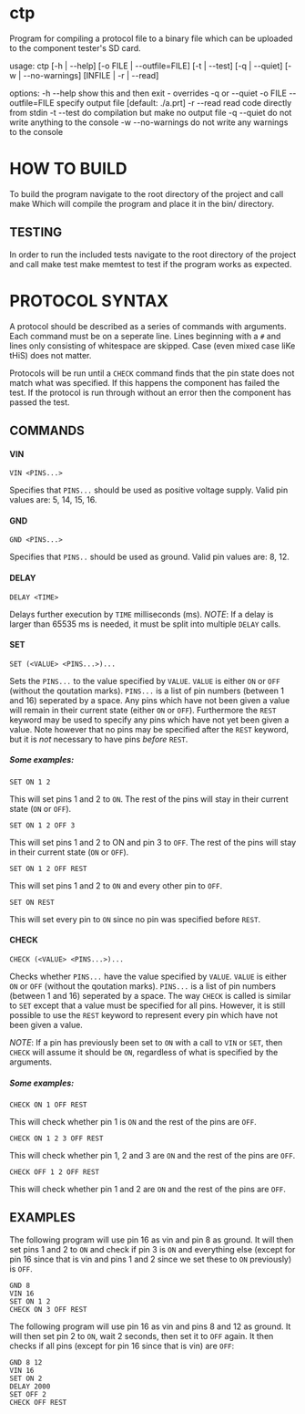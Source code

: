 ctp
===============================================================================
Program for compiling a protocol file to a binary file which can be uploaded
to the component tester's SD card.

usage:
    ctp [-h | --help] [-o FILE | --outfile=FILE] [-t | --test] [-q | --quiet]
        [-w | --no-warnings] [INFILE | -r | --read]

options:
    -h --help                 show this and then exit - overrides -q or --quiet
    -o FILE --outfile=FILE    specify output file [default: ./a.prt]
    -r --read                 read code directly from stdin
    -t --test                 do compilation but make no output file
    -q --quiet                do not write anything to the console
    -w --no-warnings          do not write any warnings to the console

HOW TO BUILD
==============================================================================
To build the program navigate to the root directory of the project and call
    make
Which will compile the program and place it in the bin/ directory.

TESTING
------------------------------------------------------------------------------
In order to run the included tests navigate to the root directory of the project
and call
    make test
    make memtest
to test if the program works as expected.


PROTOCOL SYNTAX
==============================================================================
A protocol should be described as a series of commands with arguments.
Each command must be on a seperate line. Lines beginning with a `#` and lines 
only consisting of whitespace are skipped. Case (even mixed case liKe tHiS) 
does not matter.

Protocols will be run until a `CHECK` command finds that the pin state does 
not match what was specified. If this happens the component has failed the test.
If the protocol is run through without an error then the component has passed
the test.

COMMANDS
------------------------------------------------------------------------------
#### VIN
    VIN <PINS...>
Specifies that `PINS...` should be used as positive voltage supply.
Valid pin values are: 5, 14, 15, 16. 

#### GND
    GND <PINS...>
Specifies that `PINS..` should be used as ground.
Valid pin values are: 8, 12.

#### DELAY
    DELAY <TIME>
Delays further execution by `TIME` milliseconds (ms).
*NOTE*: If a delay is larger than 65535 ms is needed, it must be split into
multiple `DELAY` calls.

#### SET
    SET (<VALUE> <PINS...>)...
Sets the `PINS...` to the value specified by ``VALUE``. 
`VALUE` is either `ON` or `OFF` (without the qoutation marks). 
`PINS...` is a list of pin numbers (between 1 and 16) seperated by a space. 
Any pins which have not been given a value will remain in their current state 
(either `ON` or `OFF`). Furthermore the `REST` keyword may be used to specify
any pins which have not yet been given a value. Note however that no pins may
be specified after the `REST` keyword, but it is *not* necessary to have pins 
*before* `REST`.

##### Some examples:

    SET ON 1 2
This will set pins 1 and 2 to `ON`. The rest of the pins will stay in their
current state (`ON` or `OFF`).

    SET ON 1 2 OFF 3
This will set pins 1 and 2 to ON and pin 3 to `OFF`. The rest of the pins will 
stay in their current state (`ON` or `OFF`).

    SET ON 1 2 OFF REST
This will set pins 1 and 2 to `ON` and every other pin to `OFF`.

    SET ON REST
This will set every pin to `ON` since no pin was specified before `REST`.

#### CHECK
    CHECK (<VALUE> <PINS...>)...
Checks whether `PINS...` have the value specified by `VALUE`.
`VALUE` is either `ON` or `OFF` (without the qoutation marks).
`PINS...` is a list of pin numbers (between 1 and 16) seperated by a space.
The way `CHECK` is called is similar to `SET` except that a value must be 
specified for all pins. However, it is still possible to use the `REST` keyword 
to represent every pin which have not been given a value.

*NOTE*: If a pin has previously been set to `ON` with a call to `VIN` or `SET`,
then `CHECK` will assume it should be `ON`, regardless of what is specified by
the arguments.

##### Some examples:

    CHECK ON 1 OFF REST
This will check whether pin 1 is `ON` and the rest of the pins are `OFF`.

    CHECK ON 1 2 3 OFF REST
This will check whether pin 1, 2 and 3 are `ON` and the rest of the pins are 
`OFF`.

    CHECK OFF 1 2 OFF REST
This will check whether pin 1 and 2 are `ON` and the rest of the pins are `OFF`.

EXAMPLES
------------------------------------------------------------------------------
The following program will use pin 16 as vin and pin 8 as ground. It will
then set pins 1 and 2 to `ON` and check if pin 3 is `ON` and everything else
(except for pin 16 since that is vin and pins 1 and 2 since we set these 
to `ON` previously) is `OFF`.

    GND 8
    VIN 16
    SET ON 1 2
    CHECK ON 3 OFF REST


The following program will use pin 16 as vin and pins 8 and 12 as ground.
It will then set pin 2 to `ON`, wait 2 seconds, then set it to `OFF` again. It
then checks if all pins (except for pin 16 since that is vin) are `OFF`:

    GND 8 12
    VIN 16
    SET ON 2
    DELAY 2000
    SET OFF 2
    CHECK OFF REST